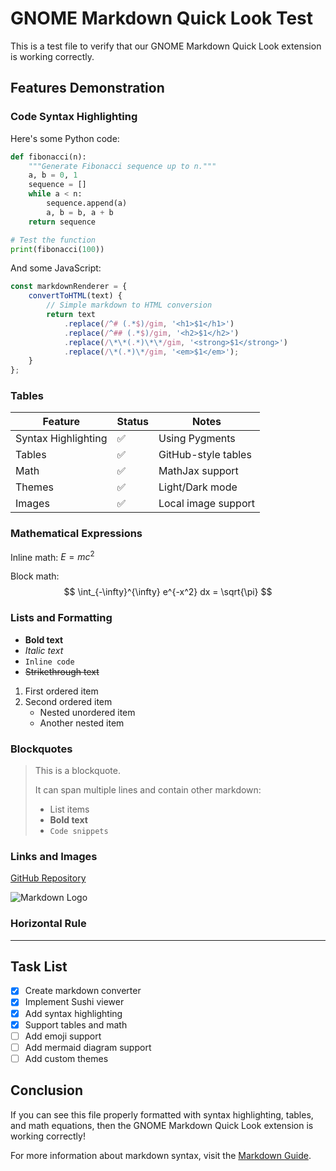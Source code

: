 # GNOME Markdown Quick Look Test

This is a test file to verify that our GNOME Markdown Quick Look extension is working correctly.

## Features Demonstration

### Code Syntax Highlighting

Here's some Python code:

```python
def fibonacci(n):
    """Generate Fibonacci sequence up to n."""
    a, b = 0, 1
    sequence = []
    while a < n:
        sequence.append(a)
        a, b = b, a + b
    return sequence

# Test the function
print(fibonacci(100))
```

And some JavaScript:

```javascript
const markdownRenderer = {
    convertToHTML(text) {
        // Simple markdown to HTML conversion
        return text
            .replace(/^# (.*$)/gim, '<h1>$1</h1>')
            .replace(/^## (.*$)/gim, '<h2>$1</h2>')
            .replace(/\*\*(.*)\*\*/gim, '<strong>$1</strong>')
            .replace(/\*(.*)\*/gim, '<em>$1</em>');
    }
};
```

### Tables

| Feature | Status | Notes |
|---------|--------|-------|
| Syntax Highlighting | ✅ | Using Pygments |
| Tables | ✅ | GitHub-style tables |
| Math | ✅ | MathJax support |
| Themes | ✅ | Light/Dark mode |
| Images | ✅ | Local image support |

### Mathematical Expressions

Inline math: $E = mc^2$

Block math:
$$
\int_{-\infty}^{\infty} e^{-x^2} dx = \sqrt{\pi}
$$

### Lists and Formatting

- **Bold text**
- *Italic text*
- `Inline code`
- ~~Strikethrough text~~

1. First ordered item
2. Second ordered item
   - Nested unordered item
   - Another nested item

### Blockquotes

> This is a blockquote.
> 
> It can span multiple lines and contain other markdown:
> 
> - List items
> - **Bold text**
> - `Code snippets`

### Links and Images

[GitHub Repository](https://github.com/sbarex/QLMarkdown)

![Markdown Logo](https://markdown-here.com/img/icon256.png)

### Horizontal Rule

---

## Task List

- [x] Create markdown converter
- [x] Implement Sushi viewer
- [x] Add syntax highlighting
- [x] Support tables and math
- [ ] Add emoji support
- [ ] Add mermaid diagram support
- [ ] Add custom themes

## Conclusion

If you can see this file properly formatted with syntax highlighting, tables, and math equations, then the GNOME Markdown Quick Look extension is working correctly!

For more information about markdown syntax, visit the [Markdown Guide](https://www.markdownguide.org/).